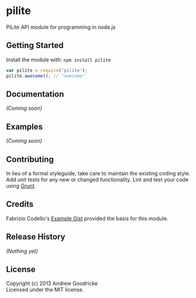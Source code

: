 # pilite

PiLite API module for programming in node.js

## Getting Started
Install the module with: `npm install pilite`

```javascript
var pilite = require('pilite');
pilite.awesome(); // "awesome"
```

## Documentation
_(Coming soon)_

## Examples
_(Coming soon)_

## Contributing
In lieu of a formal styleguide, take care to maintain the existing coding style. Add unit tests for any new or changed functionality. Lint and test your code using [Grunt](http://gruntjs.com/).

## Credits
Fabrizio Codello's [Example Gist](https://gist.github.com/Fabryz/6189177) provided the basis for this module.

## Release History
_(Nothing yet)_

## License
Copyright (c) 2013 Andrew Goodricke  
Licensed under the MIT license.
